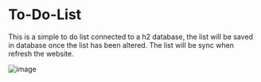 # To-Do-List
This is a simple to do list connected to a h2 database, the list will be saved in database once the list has been altered.
The list will be sync when refresh the website.

![image](https://user-images.githubusercontent.com/111900986/233782294-c65254c1-6911-4bd1-947e-1fb213b325a0.png)
